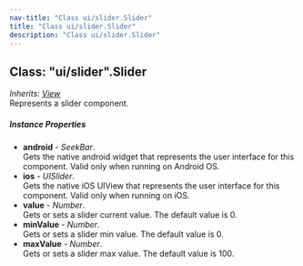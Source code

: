 ```yaml
---
nav-title: "Class ui/slider.Slider"
title: "Class ui/slider.Slider"
description: "Class ui/slider.Slider"
---
```

## Class: "ui/slider".Slider  
_Inherits:_ [_View_](../../ui/core/view/View.md)  
Represents a slider component.

##### Instance Properties
 - **android** - _SeekBar_.    
  Gets the native android widget that represents the user interface for this component. Valid only when running on Android OS.
 - **ios** - _UISlider_.    
  Gets the native iOS UIView that represents the user interface for this component. Valid only when running on iOS.
 - **value** - _Number_.    
  Gets or sets a slider current value. The default value is 0.
 - **minValue** - _Number_.    
  Gets or sets a slider min value. The default value is 0.
 - **maxValue** - _Number_.    
  Gets or sets a slider max value. The default value is 100.
